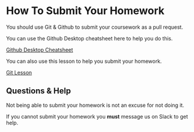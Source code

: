 # How To Submit Your Homework

You should use Git & Github to submit your coursework as a pull request.

You can use the Github Desktop cheatsheet here to help you do this.

[Github Desktop Cheatsheet](http://syllabus.codeyourfuture.io/git/cheatsheet)

You can also use this lesson to help you submit your homework.

[Git Lesson](http://syllabus.codeyourfuture.io/git/cheatsheet)

## Questions & Help

Not being able to submit your homework is not an excuse for not doing it.

If you cannot submit your homework you **must** message us on Slack to get help.
